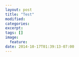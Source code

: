 ```yaml
---
layout: post
title: "Test"
modified:
categories: 
excerpt:
tags: []
image:
  feature:
date: 2014-10-17T01:39:13-07:00
---
```


